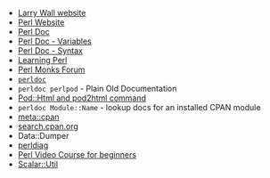 - [Larry Wall website](http://www.wall.org/~larry/)
- [Perl Website](https://www.perl.org/)
- [Perl Doc](http://perldoc.perl.org/)
- [Perl Doc - Variables](http://perldoc.perl.org/perlvar.html)
- [Perl Doc - Syntax](http://perldoc.perl.org/perlsyn.html)
- [Learning Perl](http://learn.perl.org/)
- [Perl Monks Forum](http://perlmonks.org/)
- [`perldoc`](http://search.cpan.org/dist/Pod-Perldoc/)
- `perldoc perlpod` - Plain Old Documentation
- [Pod::Html and pod2html command](https://metacpan.org/pod/Pod::Html)
- `perldoc Module::Name` - lookup docs for an installed CPAN module
- [meta::cpan](https://metacpan.org/)
- [search.cpan.org](http://search.cpan.org/)
- Data::Dumper
- [perldiag](https://metacpan.org/pod/perldiag)
- [Perl Video Course for beginners](http://perlmaven.com/beginner-perl-maven-video-course)
- [Scalar::Util](http://perldoc.perl.org/Scalar/Util.html)
